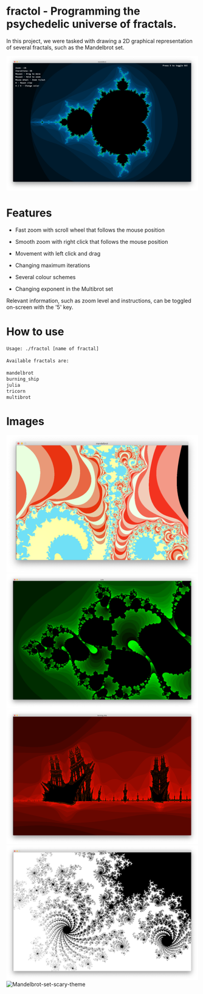 # fractol - Programming the psychedelic universe of fractals.

In this project, we were tasked with drawing a 2D graphical representation of several fractals, such as the Mandelbrot set.

![Mandelbrot-set](https://github.com/salahadawi/fractol/blob/master/images/Mandelbrot-GUI.png)
# Features

* Fast zoom with scroll wheel that follows the mouse position

* Smooth zoom with right click that follows the mouse position

* Movement with left click and drag

* Changing maximum iterations

* Several colour schemes

* Changing exponent in the Multibrot set

Relevant information, such as zoom level and instructions, can be toggled on-screen with the '5' key.

# How to use
```
Usage: ./fractol [name of fractal]

Available fractals are:

mandelbrot
burning_ship
julia
tricorn
multibrot
```

# Images
![Mandelbrot-set-candy-theme](https://github.com/salahadawi/fractol/blob/master/images/Mandelbrot-candy.png)
![Julia-green-theme](https://github.com/salahadawi/fractol/blob/master/images/Julia-green.png)
![Burning-ship-red-theme](https://github.com/salahadawi/fractol/blob/master/images/Burning-ship.png)
![Mandelbrot-set-white-theme](https://github.com/salahadawi/fractol/blob/master/images/Mandelbrot-white.png)
![Mandelbrot-set-scary-theme](https://github.com/salahadawi/fractol/blob/master/images/Mandelbrot-scary.png)

